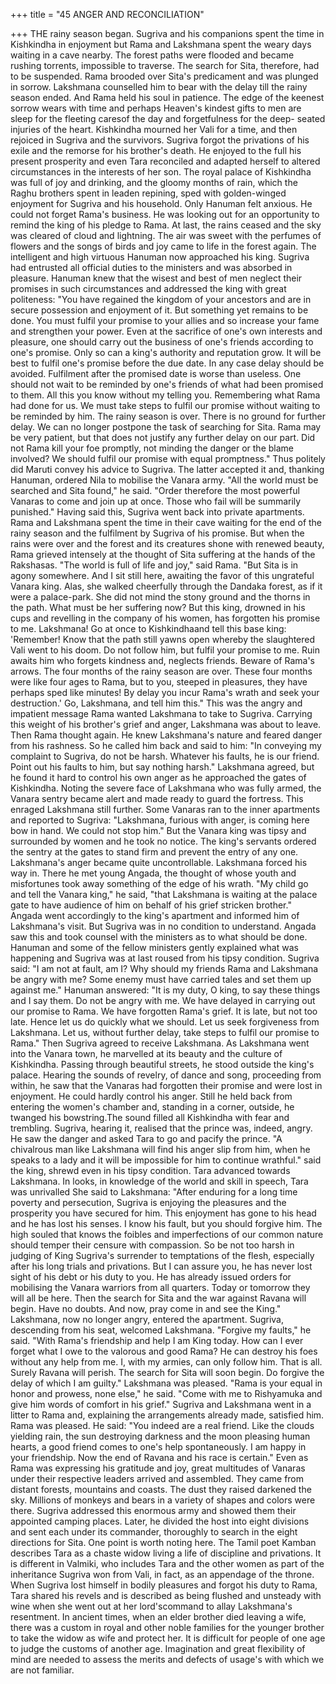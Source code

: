 +++
title = "45 ANGER AND RECONCILIATION"

+++
THE rainy season began. Sugriva and
his companions spent the time in
Kishkindha in enjoyment but Rama and
Lakshmana spent the weary days waiting
in a cave nearby. The forest paths were
flooded and became rushing torrents,
impossible to traverse. The search for
Sita, therefore, had to be suspended. Rama
brooded over Sita's predicament and was
plunged in sorrow. Lakshmana counselled
him to bear with the delay till the rainy
season ended. And Rama held his soul in
patience.
The edge of the keenest sorrow wears
with time and perhaps Heaven's kindest
gifts to men are sleep for the fleeting caresof the day and forgetfulness for the deep-
seated injuries of the heart. Kishkindha
mourned her Vali for a time, and then
rejoiced in Sugriva and the survivors.
Sugriva forgot the privations of his exile
and the remorse for his brother's death. He
enjoyed to the full his present prosperity
and even Tara reconciled and adapted
herself to altered circumstances in the
interests of her son.
The royal palace of Kishkindha was
full of joy and drinking, and the gloomy
months of rain, which the Raghu brothers
spent in leaden repining, sped with
golden-winged enjoyment for Sugriva and
his household. Only Hanuman felt
anxious. He could not forget Rama's
business. He was looking out for an
opportunity to remind the king of his
pledge to Rama.
At last, the rains ceased and the sky
was cleared of cloud and lightning. The
air was sweet with the perfumes of
flowers and the songs of birds and joy
came to life in the forest again. The
intelligent and high virtuous Hanuman
now approached his king. Sugriva had
entrusted all official duties to the
ministers and was absorbed in pleasure.
Hanuman knew that the wisest and best of
men neglect their promises in such
circumstances and addressed the king with
great politeness:
"You have regained the kingdom of
your ancestors and are in secure
possession and enjoyment of it. But
something yet remains to be done. You
must fulfil your promise to your allies and
so increase your fame and strengthen your
power. Even at the sacrifice of one's own
interests and pleasure, one should carry
out the business of one's friends according
to one's promise. Only so can a king's
authority and reputation grow. It will be
best to fulfil one's promise before the due
date. In any case delay should be avoided.
Fulfilment after the promised date is
worse than useless. One should not wait to
be reminded by one's friends of what had
been promised to them. All this you know
without my telling you. Remembering
what Rama had done for us. We must take
steps to fulfil our promise without waiting
to be reminded by him. The rainy season
is over. There is no ground for further
delay. We can no longer postpone the task
of searching for Sita. Rama may be very
patient, but that does not justify any
further delay on our part. Did not Rama
kill your foe promptly, not minding the
danger or the blame involved? We should
fulfil our promise with equal promptness."
Thus politely did Maruti convey his
advice to Sugriva. The latter accepted it
and, thanking Hanuman, ordered Nila to
mobilise the Vanara army. "All the world
must be searched and Sita found," he said.
"Order therefore the most powerful
Vanaras to come and join up at once.
Those who fail will be summarily
punished." Having said this, Sugriva went
back into private apartments.
Rama and Lakshmana spent the time in
their cave waiting for the end of the rainy
season and the fulfilment by Sugriva of
his promise. But when the rains were over
and the forest and its creatures shone with
renewed beauty, Rama grieved intensely
at the thought of Sita suffering at the
hands of the Rakshasas.
"The world is full of life and joy," said
Rama. "But Sita is in agony somewhere.
And I sit still here, awaiting the favor of
this ungrateful Vanara king. Alas, she
walked cheerfully through the Dandaka
forest, as if it were a palace-park. She did
not mind the stony ground and the thorns
in the path. What must be her suffering
now? But this king, drowned in his cups
and revelling in the company of his
women, has forgotten his promise to me.
Lakshmana! Go at once to Kishkindhaand tell this base king: 'Remember! Know
that the path still yawns open whereby the
slaughtered Vali went to his doom. Do not
follow him, but fulfil your promise to me.
Ruin awaits him who forgets kindness
and, neglects friends. Beware of Rama's
arrows. The four months of the rainy
season are over. These four months were
like four ages to Rama, but to you,
steeped in pleasures, they have perhaps
sped like minutes! By delay you incur
Rama's wrath and seek your destruction.'
Go, Lakshmana, and tell him this."
This was the angry and impatient
message Rama wanted Lakshmana to take
to Sugriva.
Carrying this weight of his brother's
grief and anger, Lakshmana was about to
leave. Then Rama thought again. He knew
Lakshmana's nature and feared danger
from his rashness. So he called him back
and said to him: "In conveying my
complaint to Sugriva, do not be harsh.
Whatever his faults, he is our friend. Point
out his faults to him, but say nothing
harsh."
Lakshmana agreed, but he found it
hard to control his own anger as he
approached the gates of Kishkindha.
Noting the severe face of Lakshmana
who was fully armed, the Vanara sentry
became alert and made ready to guard the
fortress. This enraged Lakshmana still
further.
Some Vanaras ran to the inner
apartments and reported to Sugriva:
"Lakshmana, furious with anger, is
coming here bow in hand. We could not
stop him."
But the Vanara king was tipsy and
surrounded by women and he took no
notice. The king's servants ordered the
sentry at the gates to stand firm and
prevent the entry of any one. Lakshmana's
anger
became
quite
uncontrollable.
Lakshmana forced his way in. There he
met young Angada, the thought of whose
youth and misfortunes took away
something of the edge of his wrath. "My
child go and tell the Vanara king," he said,
"that Lakshmana is waiting at the palace
gate to have audience of him on behalf of
his grief stricken brother."
Angada went accordingly to the king's
apartment
and
informed
him
of
Lakshmana's visit. But Sugriva was in no
condition to understand. Angada saw this
and took counsel with the ministers as to
what should be done. Hanuman and some
of the fellow ministers gently explained
what was happening and Sugriva was at
last roused from his tipsy condition.
Sugriva said: "I am not at fault, am I?
Why should my friends Rama and
Lakshmana be angry with me? Some
enemy must have carried tales and set
them up against me."
Hanuman answered: "It is my duty, O
king, to say these things and I say them.
Do not be angry with me. We have
delayed in carrying out our promise to
Rama. We have forgotten Rama's grief. It
is late, but not too late. Hence let us do
quickly what we should. Let us seek
forgiveness from Lakshmana. Let us,
without further delay, take steps to fulfil
our promise to Rama."
Then Sugriva agreed to receive
Lakshmana.
As Lakshmana went into the Vanara
town, he marvelled at its beauty and the
culture of Kishkindha. Passing through
beautiful streets, he stood outside the
king's palace. Hearing the sounds of
revelry, of dance and song, proceeding
from within, he saw that the Vanaras had
forgotten their promise and were lost in
enjoyment. He could hardly control his
anger. Still he held back from entering the
women's chamber and, standing in a
corner, outside, he twanged his bowstring.The sound filled all Kishkindha with
fear and trembling. Sugriva, hearing it,
realised that the prince was, indeed, angry.
He saw the danger and asked Tara to go
and pacify the prince. "A chivalrous man
like Lakshmana will find his anger slip
from him, when he speaks to a lady and it
will be impossible for him to continue
wrathful." said the king, shrewd even in
his tipsy condition.
Tara advanced towards Lakshmana. In
looks, in knowledge of the world and skill
in speech, Tara was unrivalled She said to
Lakshmana: "After enduring for a long
time poverty and persecution, Sugriva is
enjoying the pleasures and the prosperity
you have secured for him. This enjoyment
has gone to his head and he has lost his
senses. I know his fault, but you should
forgive him. The high souled that knows
the foibles and imperfections of our
common nature should temper their
censure with compassion. So be not too
harsh in judging of King Sugriva's
surrender to temptations of the flesh,
especially after his long trials and
privations. But I can assure you, he has
never lost sight of his debt or his duty to
you. He has already issued orders for
mobilising the Vanara warriors from all
quarters. Today or tomorrow they will all
be here. Then the search for Sita and the
war against Ravana will begin. Have no
doubts. And now, pray come in and see
the King."
Lakshmana, now no longer angry,
entered
the
apartment.
Sugriva,
descending from his seat, welcomed
Lakshmana.
"Forgive my faults," he said. "With
Rama's friendship and help I am King
today. How can I ever forget what I owe
to the valorous and good Rama? He can
destroy his foes without any help from
me. I, with my armies, can only follow
him. That is all. Surely Ravana will
perish. The search for Sita will soon
begin. Do forgive the delay of which I am
guilty."
Lakshmana was pleased. "Rama is
your equal in honor and prowess, none
else," he said. "Come with me to
Rishyamuka and give him words of
comfort in his grief."
Sugriva and Lakshmana went in a litter
to Rama and, explaining the arrangements
already made, satisfied him.
Rama was pleased. He said: "You
indeed are a real friend. Like the clouds
yielding rain, the sun destroying darkness
and the moon pleasing human hearts, a
good friend comes to one's help
spontaneously. I am happy in your
friendship. Now the end of Ravana and
his race is certain."
Even as Rama was expressing his
gratitude and joy, great multitudes of
Vanaras under their respective leaders
arrived and assembled. They came from
distant forests, mountains and coasts. The
dust they raised darkened the sky.
Millions of monkeys and bears in a
variety of shapes and colors were there.
Sugriva addressed this enormous army
and showed them their appointed camping
places. Later, he divided the host into
eight divisions and sent each under its
commander, thoroughly to search in the
eight directions for Sita.
One point is worth noting here. The
Tamil poet Kamban describes Tara as a
chaste widow living a life of discipline
and privations. It is different in Valmiki,
who includes Tara and the other women
as part of the inheritance Sugriva won
from Vali, in fact, as an appendage of the
throne. When Sugriva lost himself in
bodily pleasures and forgot his duty to
Rama, Tara shared his revels and is
described as being flushed and unsteady
with wine when she went out at her lord'scommand
to
allay
Lakshmana's
resentment.
In ancient times, when an elder brother
died leaving a wife, there was a custom in
royal and other noble families for the
younger brother to take the widow as wife
and protect her. It is difficult for people of
one age to judge the customs of another
age. Imagination and great flexibility of
mind are needed to assess the merits and
defects of usage's with which we are not
familiar.